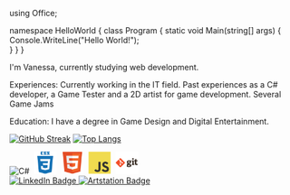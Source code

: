 using Office;

namespace HelloWorld
{
  class Program
  {
    static void Main(string[] args)
    {
      Console.WriteLine("Hello World!");    
    }
  }
}


I'm Vanessa, currently studying web development.


Experiences:
Currently working in the IT field.
Past experiences as a C# developer, a Game Tester and a 2D artist for game development.
Several Game Jams

Education:
I have a degree in Game Design and Digital Entertainment.

[![GitHub Streak](https://streak-stats.demolab.com/?user=VFchristoff)](https://git.io/streak-stats)
[![Top Langs](https://github-readme-stats.vercel.app/api/top-langs/?VFchristoff&layout=compact&theme=vision-friendly-dark)](https://github.com/VFchristoff/github-readme-stats)

<div>
  <img src="https://user-images.githubusercontent.com/17773218/56295546-32a81200-60ea-11e9-8761-0b726b20fd51.png" title="C#" alt="C#" width="40" height="40"/>&nbsp;
  <img src="https://github.com/devicons/devicon/blob/master/icons/css3/css3-plain-wordmark.svg"  title="CSS3" alt="CSS" width="40" height="40"/>&nbsp;
  <img src="https://github.com/devicons/devicon/blob/master/icons/html5/html5-original.svg" title="HTML5" alt="HTML" width="40" height="40"/>&nbsp;
  <img src="https://github.com/devicons/devicon/blob/master/icons/javascript/javascript-original.svg" title="JavaScript" alt="JavaScript" width="40" height="40"/>&nbsp;
  <img src="https://github.com/devicons/devicon/blob/master/icons/git/git-original-wordmark.svg" title="Git" **alt="Git" width="40" height="40"/>
</div>

<div id="links">
  <a href="https://www.linkedin.com/in/vnsoff/">
    <img src="https://img.shields.io/badge/LinkedIn-blue?style=for-the-badge&logo=linkedin&logoColor=white" alt="LinkedIn Badge"/>
  </a>
    <a href="https://www.artstation.com/vnsoff">
    <img src="https://seeklogo.com/images/A/artstation-logo-5765B1C358-seeklogo.com.png" alt="Artstation Badge"/>
  </a>
</div>
